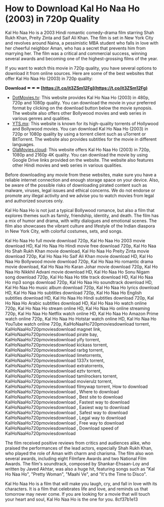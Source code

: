 
 
# How to Download Kal Ho Naa Ho (2003) in 720p Quality
 
Kal Ho Naa Ho is a 2003 Hindi romantic comedy-drama film starring Shah Rukh Khan, Preity Zinta and Saif Ali Khan. The film is set in New York City and revolves around Naina, a pessimistic MBA student who falls in love with her cheerful neighbor Aman, who has a secret that prevents him from marrying her. The film was a critical and commercial success, winning several awards and becoming one of the highest-grossing films of the year.
 
If you want to watch this movie in 720p quality, you have several options to download it from online sources. Here are some of the best websites that offer Kal Ho Naa Ho (2003) in 720p quality:
 
**Download ✒ ✒ ✒ [https://t.co/it3ZSm12Fg](https://t.co/it3ZSm12Fg)**


 
- [DotMovies.tv](https://www.dotmovies.tv/download-kal-ho-naa-ho-2003-hindi-movie-480p-720p-1080p/): This website provides Kal Ho Naa Ho (2003) in 480p, 720p and 1080p quality. You can download the movie in your preferred format by clicking on the download button below the movie synopsis. The website also offers other Bollywood movies and web series in various genres and qualities.
- [YTS.mx](https://yts.mx/movie/kal-ho-naa-ho-2003): This website is known for its high-quality torrents of Hollywood and Bollywood movies. You can download Kal Ho Naa Ho (2003) in 720p or 1080p quality by using a torrent client such as uTorrent or BitTorrent. The website also provides subtitles for the movie in different languages.
- [OlaMovies.cloud](https://olamovies.cloud/kal-ho-naa-ho-2003-hindi/): This website offers Kal Ho Naa Ho (2003) in 720p, 1080p and 2160p 4K quality. You can download the movie by using Google Drive links provided on the website. The website also features other Hindi movies and web series in various qualities.

Before downloading any movie from these websites, make sure you have a reliable internet connection and enough storage space on your device. Also, be aware of the possible risks of downloading pirated content such as malware, viruses, legal issues and ethical concerns. We do not endorse or promote any illegal activity and we advise you to watch movies from legal and authorized sources only.
  
Kal Ho Naa Ho is not just a typical Bollywood romance, but also a film that explores themes such as family, friendship, identity, and death. The film has a mix of humor and drama, with witty dialogues and emotional scenes. The film also showcases the vibrant culture and lifestyle of the Indian diaspora in New York City, with colorful costumes, sets, and songs.
 
Kal Ho Naa Ho full movie download 720p,  Kal Ho Naa Ho 2003 movie download HD,  Kal Ho Naa Ho Hindi movie free download 720p,  Kal Ho Naa Ho Shah Rukh Khan movie download,  Kal Ho Naa Ho Preity Zinta movie download 720p,  Kal Ho Naa Ho Saif Ali Khan movie download HD,  Kal Ho Naa Ho Bollywood movie download 720p,  Kal Ho Naa Ho romantic drama movie download,  Kal Ho Naa Ho Karan Johar movie download 720p,  Kal Ho Naa Ho Nikkhil Advani movie download HD,  Kal Ho Naa Ho Sonu Nigam song download 720p,  Kal Ho Naa Ho title track download HD,  Kal Ho Naa Ho mp3 songs download 720p,  Kal Ho Naa Ho soundtrack download HD,  Kal Ho Naa Ho music album download 720p,  Kal Ho Naa Ho lyrics download HD,  Kal Ho Naa Ho subtitles download 720p,  Kal Ho Naa Ho English subtitles download HD,  Kal Ho Naa Ho Hindi subtitles download 720p,  Kal Ho Naa Ho Arabic subtitles download HD,  Kal Ho Naa Ho watch online 720p,  Kal Ho Naa Ho stream online HD,  Kal Ho Naa Ho online streaming 720p,  Kal Ho Naa Ho Netflix watch online HD,  Kal Ho Naa Ho Amazon Prime watch online 720p,  Kal Ho Naa Ho Hotstar watch online HD,  Kal Ho Naa Ho YouTube watch online 720p,  KalHoNaaHo720pmoviesdownload torrent,  KalHoNaaHo720pmoviesdownload magnet link,  KalHoNaaHo720pmoviesdownload pirate bay,  KalHoNaaHo720pmoviesdownload yify torrent,  KalHoNaaHo720pmoviesdownload kickass torrent,  KalHoNaaHo720pmoviesdownload rarbg torrent,  KalHoNaaHo720pmoviesdownload limetorrents,  KalHoNaaHo720pmoviesdownload 1337x torrent,  KalHoNaaHo720pmoviesdownload extratorrents,  KalHoNaaHo720pmoviesdownload eztv torrent,  KalHoNaaHo720pmoviesdownload tamilrockers torrent,  KalHoNaaHo720pmoviesdownload movierulz torrent,  KalHoNaaHo720pmoviesdownload filmywap torrent,  How to download KalHoNaaHo720pmoviesdownload ,  Where to download KalHoNaaHo720pmoviesdownload ,  Best site to download KalHoNaaHo720pmoviesdownload ,  Fastest way to download KalHoNaaHo720pmoviesdownload ,  Easiest way to download KalHoNaaHo720pmoviesdownload ,  Safest way to download KalHoNaaHo720pmoviesdownload ,  Legal way to download KalHoNaaHo720pmoviesdownload ,  Free way to download KalHoNaaHo720pmoviesdownload ,  Download speed of KalHoNaaHo720pmoviesdownload
 
The film received positive reviews from critics and audiences alike, who praised the performances of the lead actors, especially Shah Rukh Khan, who played the role of Aman with charm and charisma. The film also won several awards, including eight Filmfare Awards and two National Film Awards. The film's soundtrack, composed by Shankar-Ehsaan-Loy and written by Javed Akhtar, was also a huge hit, featuring songs such as "Kal Ho Naa Ho", "Pretty Woman", "Maahi Ve", and "It's the Time to Disco".
 
Kal Ho Naa Ho is a film that will make you laugh, cry, and fall in love with its characters. It is a film that celebrates life and love, and reminds us that tomorrow may never come. If you are looking for a movie that will touch your heart and soul, Kal Ho Naa Ho is the one for you.
 8cf37b1e13
 
